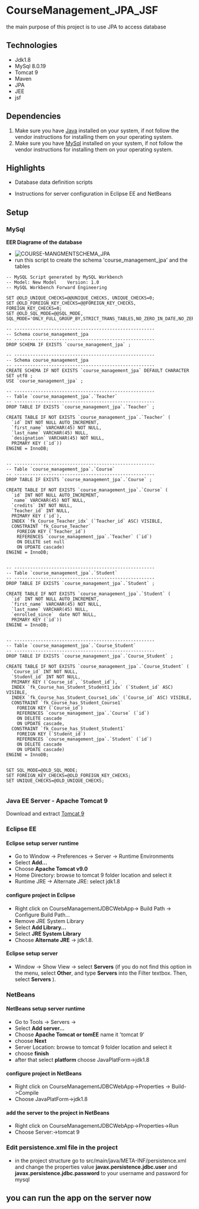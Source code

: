 # CourseManagement_JPA_JSF
the main purpose of this project is to use JPA to access database


## Technologies

* Jdk1.8
* MySql 8.0.19
* Tomcat 9 
* Maven
* JPA
* JEE
* jsf
## Dependencies

1. Make sure you have [Java](http://www.java.com/) installed on your system, if not follow the vendor instructions for installing them on your operating system.
2. Make sure you have [MySql](https://dev.mysql.com/downloads/mysql/) installed on your system, if not follow the vendor instructions for installing them on your operating system.

## Highlights
* Database data definition scripts

* Instructions for server configuration in Eclipse EE and NetBeans



## Setup

### MySql
**EER Diagrame of the database**
* ![COURSE-MANGMENTSCHEMA_JPA](https://user-images.githubusercontent.com/62031222/130084268-ed2f4ad8-e877-48c4-92b8-678666c2b07f.png)
* run this script to create the schema 'course_management_jpa' and the tables

```
-- MySQL Script generated by MySQL Workbench
-- Model: New Model    Version: 1.0
-- MySQL Workbench Forward Engineering

SET @OLD_UNIQUE_CHECKS=@@UNIQUE_CHECKS, UNIQUE_CHECKS=0;
SET @OLD_FOREIGN_KEY_CHECKS=@@FOREIGN_KEY_CHECKS, FOREIGN_KEY_CHECKS=0;
SET @OLD_SQL_MODE=@@SQL_MODE, SQL_MODE='ONLY_FULL_GROUP_BY,STRICT_TRANS_TABLES,NO_ZERO_IN_DATE,NO_ZERO_DATE,ERROR_FOR_DIVISION_BY_ZERO,NO_ENGINE_SUBSTITUTION';

-- -----------------------------------------------------
-- Schema course_management_jpa
-- -----------------------------------------------------
DROP SCHEMA IF EXISTS `course_management_jpa` ;

-- -----------------------------------------------------
-- Schema course_management_jpa
-- -----------------------------------------------------
CREATE SCHEMA IF NOT EXISTS `course_management_jpa` DEFAULT CHARACTER SET utf8 ;
USE `course_management_jpa` ;

-- -----------------------------------------------------
-- Table `course_management_jpa`.`Teacher`
-- -----------------------------------------------------
DROP TABLE IF EXISTS `course_management_jpa`.`Teacher` ;

CREATE TABLE IF NOT EXISTS `course_management_jpa`.`Teacher` (
  `id` INT NOT NULL AUTO_INCREMENT,
  `first_name` VARCHAR(45) NOT NULL,
  `last_name` VARCHAR(45) NULL,
  `designation` VARCHAR(45) NOT NULL,
  PRIMARY KEY (`id`))
ENGINE = InnoDB;


-- -----------------------------------------------------
-- Table `course_management_jpa`.`Course`
-- -----------------------------------------------------
DROP TABLE IF EXISTS `course_management_jpa`.`Course` ;

CREATE TABLE IF NOT EXISTS `course_management_jpa`.`Course` (
  `id` INT NOT NULL AUTO_INCREMENT,
  `name` VARCHAR(45) NOT NULL,
  `credits` INT NOT NULL,
  `Teacher_id` INT NULL,
  PRIMARY KEY (`id`),
  INDEX `fk_Course_Teacher_idx` (`Teacher_id` ASC) VISIBLE,
  CONSTRAINT `fk_Course_Teacher`
    FOREIGN KEY (`Teacher_id`)
    REFERENCES `course_management_jpa`.`Teacher` (`id`)
    ON DELETE set null
    ON UPDATE cascade)
ENGINE = InnoDB;


-- -----------------------------------------------------
-- Table `course_management_jpa`.`Student`
-- -----------------------------------------------------
DROP TABLE IF EXISTS `course_management_jpa`.`Student` ;

CREATE TABLE IF NOT EXISTS `course_management_jpa`.`Student` (
  `id` INT NOT NULL AUTO_INCREMENT,
  `first_name` VARCHAR(45) NOT NULL,
  `last_name` VARCHAR(45) NULL,
  `enrolled_since`  date NOT NULL,
  PRIMARY KEY (`id`))
ENGINE = InnoDB;


-- -----------------------------------------------------
-- Table `course_management_jpa`.`Course_Student`
-- -----------------------------------------------------
DROP TABLE IF EXISTS `course_management_jpa`.`Course_Student` ;

CREATE TABLE IF NOT EXISTS `course_management_jpa`.`Course_Student` (
  `Course_id` INT NOT NULL,
  `Student_id` INT NOT NULL,
  PRIMARY KEY (`Course_id`, `Student_id`),
  INDEX `fk_Course_has_Student_Student1_idx` (`Student_id` ASC) VISIBLE,
  INDEX `fk_Course_has_Student_Course1_idx` (`Course_id` ASC) VISIBLE,
  CONSTRAINT `fk_Course_has_Student_Course1`
    FOREIGN KEY (`Course_id`)
    REFERENCES `course_management_jpa`.`Course` (`id`)
    ON DELETE cascade
    ON UPDATE cascade,
  CONSTRAINT `fk_Course_has_Student_Student1`
    FOREIGN KEY (`Student_id`)
    REFERENCES `course_management_jpa`.`Student` (`id`)
    ON DELETE cascade
    ON UPDATE cascade)
ENGINE = InnoDB;


SET SQL_MODE=@OLD_SQL_MODE;
SET FOREIGN_KEY_CHECKS=@OLD_FOREIGN_KEY_CHECKS;
SET UNIQUE_CHECKS=@OLD_UNIQUE_CHECKS;


```

### Java EE Server - Apache Tomcat 9 
Download and extract [Tomcat 9](https://tomcat.apache.org/download-90.cgi)
### Eclipse EE
#### Eclipse setup server runtime
* Go to Window -> Preferences -> Server -> Runtime Environments
* Select **Add...**
* Choose **Apache Tomcat v9.0**
* Home Directory: browse to tomcat 9 folder location and select it
* Runtime JRE -> Alternate JRE: select jdk1.8

#### configure project in Eclipse
*  Right click on CourseManagementJDBCWebApp-> Build Path -> Configure Build Path...
* Remove JRE System Library
* Select **Add Library...**
* Select **JRE System Library**
* Choose **Alternate JRE** -> jdk1.8.

#### Eclipse setup server
* Window -> Show View -> select **Servers** (if you do not find this option in the menu, select **Other**, and type **Servers** into the Filter textbox. Then, select **Servers** ).

### NetBeans
#### NetBeans setup server runtime
* Go to Tools -> Servers ->
* Select **Add server...**
* Choose **Apache Tomcat or tomEE** name it 'tomcat 9'
* choose **Next**
* Server Location: browse to tomcat 9 folder location and select it
* choose **finish**
* after that select **platform** choose JavaPlatForm->jdk1.8

#### configure project in NetBeans 
* Right click on CourseManagementJDBCWebApp->Properties -> Build->Compile
* Choose JavaPlatForm->jdk1.8

#### add the server to the project in NetBeans
* Right click on CourseManagementJDBCWebApp->Properties->Run
* Choose Server:->tomcat 9

### Edit **persistence.xml** file in the project
* in the project structure go to src/main/java/META-INF/persistence.xml and change the properties value **javax.persistence.jdbc.user** and **javax.persistence.jdbc.password** to your username and password for mysql



## you can run the app on the server now


